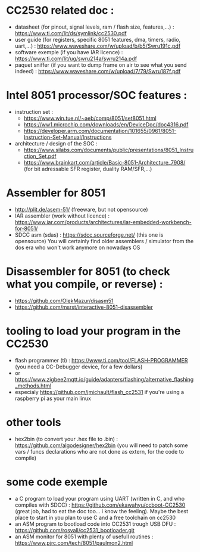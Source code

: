# CC2530 related doc :
- datasheet (for pinout, signal levels, ram / flash size, features,...) : https://www.ti.com/lit/ds/symlink/cc2530.pdf
- user guide (for registers, specific 8051 features, dma, timers, radio, uart,...) : https://www.waveshare.com/w/upload/b/b5/Swru191c.pdf
- software exemple (if you have IAR licence) : https://www.ti.com/lit/ug/swru214a/swru214a.pdf
- paquet sniffer (if you want to dump frame on air to see what you send indeed) : https://www.waveshare.com/w/upload/7/79/Swru187f.pdf

# Intel 8051 processor/SOC features :
- instruction set : 
	- https://www.win.tue.nl/~aeb/comp/8051/set8051.html
	- https://ww1.microchip.com/downloads/en/DeviceDoc/doc4316.pdf
	- https://developer.arm.com/documentation/101655/0961/8051-Instruction-Set-Manual/Instructions
- architecture / design of the SOC :
	- https://www.silabs.com/documents/public/presentations/8051_Instruction_Set.pdf
	- https://www.brainkart.com/article/Basic-8051-Architecture_7908/ (for bit adressable SFR register, duality RAM/SFR,...)

# Assembler for 8051
- http://plit.de/asem-51/ (freeware, but not opensource)
- IAR assembler (work without licence) : https://www.iar.com/products/architectures/iar-embedded-workbench-for-8051/
- SDCC asm (sdas) : https://sdcc.sourceforge.net/ (this one is opensource)
You will certainly find older assemblers / simulator from the dos era who won't work anymore on nowadays OS

# Disassembler for 8051 (to check what you compile, or reverse) :
- https://github.com/OlekMazur/disasm51
- https://github.com/msrst/interactive-8051-disassembler

# tooling to load your program in the CC2530
- flash programmer (ti) : https://www.ti.com/tool/FLASH-PROGRAMMER (you need a CC-Debugger device, for a few dollars)
- or https://www.zigbee2mqtt.io/guide/adapters/flashing/alternative_flashing_methods.html
- especialy https://github.com/jmichault/flash_cc2531 if you're using a raspberry pi as your main linux

# other tools
- hex2bin (to convert your .hex file to .bin) : https://github.com/algodesigner/hex2bin (you will need to patch some vars / funcs declarations who are not done as extern, for the code to compile)

# some code exemple
- a C program to load your program using UART (written in C, and who compiles with SDCC) : https://github.com/ekawahyu/ccboot-CC2530 (great job, had to eat the doc too... i know the feeling). Maybe the best place to start in you plan to use C and a free toolchain on cc2530
- an ASM program to bootload code into CC2531 trough USB DFU : https://github.com/rosvall/cc2531_bootloader.git
- an ASM monitor for 8051 with plenty of usefull routines : https://www.pjrc.com/tech/8051/paulmon2.html

